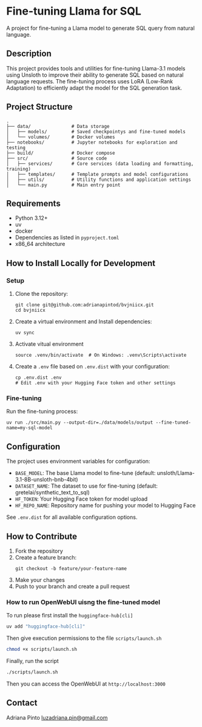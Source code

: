 # Fine-tuning Llama for SQL

A project for fine-tuning a Llama model to generate SQL query from natural language.

## Description

This project provides tools and utilities for fine-tuning Llama-3.1 models using Unsloth to improve their ability to generate SQL based on natural language requests. The fine-tuning process uses LoRA (Low-Rank Adaptation) to efficiently adapt the model for the SQL generation task.

## Project Structure

```
.
├── data/               # Data storage
│   ├── models/         # Saved checkpointys and fine-tuned models
│   └── volumes/        # Docker volumes
├── notebooks/          # Jupyter notebooks for exploration and testing
├── build/              # Docker compose 
├── src/                # Source code
│   ├── services/       # Core services (data loading and formatting, training)
│   ├── templates/      # Template prompts and model configurations
│   ├── utils/          # Utility functions and application settings
│   └── main.py         # Main entry point
```

## Requirements

- Python 3.12+
- uv
- docker
- Dependencies as listed in `pyproject.toml`
- x86_64 architecture


## How to Install Locally for Development

### Setup

1. Clone the repository:

   ```
   git clone git@github.com:adrianapintod/bvjniicx.git
   cd bvjniicx
   ```

2. Create a virtual environment and Install dependencies:

   ```
   uv sync
   ```

3. Activate vitual environment
   
   ```
   source .venv/bin/activate  # On Windows: .venv\Scripts\activate
   ```

4. Create a `.env` file based on `.env.dist` with your configuration:
   ```
   cp .env.dist .env
   # Edit .env with your Hugging Face token and other settings
   ```

### Fine-tuning

Run the fine-tuning process:

```
uv run ./src/main.py --output-dir=./data/models/output --fine-tuned-name=my-sql-model
```

## Configuration

The project uses environment variables for configuration:

- `BASE_MODEL`: The base Llama model to fine-tune (default: unsloth/Llama-3.1-8B-unsloth-bnb-4bit)
- `DATASET_NAME`: The dataset to use for fine-tuning (default: gretelai/synthetic_text_to_sql)
- `HF_TOKEN`: Your Hugging Face token for model upload
- `HF_REPO_NAME`: Repository name for pushing your model to Hugging Face

See `.env.dist` for all available configuration options.

## How to Contribute

1. Fork the repository
2. Create a feature branch:
   ```
   git checkout -b feature/your-feature-name
   ```
3. Make your changes
4. Push to your branch and create a pull request

### How to run OpenWebUI uisng the fine-tuned model

To run please first install the `huggingface-hub[cli]`

```Python
uv add "huggingface-hub[cli]"
```

Then give execution permissions to the file `scripts/launch.sh`

```bash
chmod +x scripts/launch.sh
```

Finally, run the script

```bash
./scripts/launch.sh
```

Then you can access the OpenWebUI at `http://localhost:3000`

## Contact

Adriana Pinto luzadriana.pin@gmail.com
